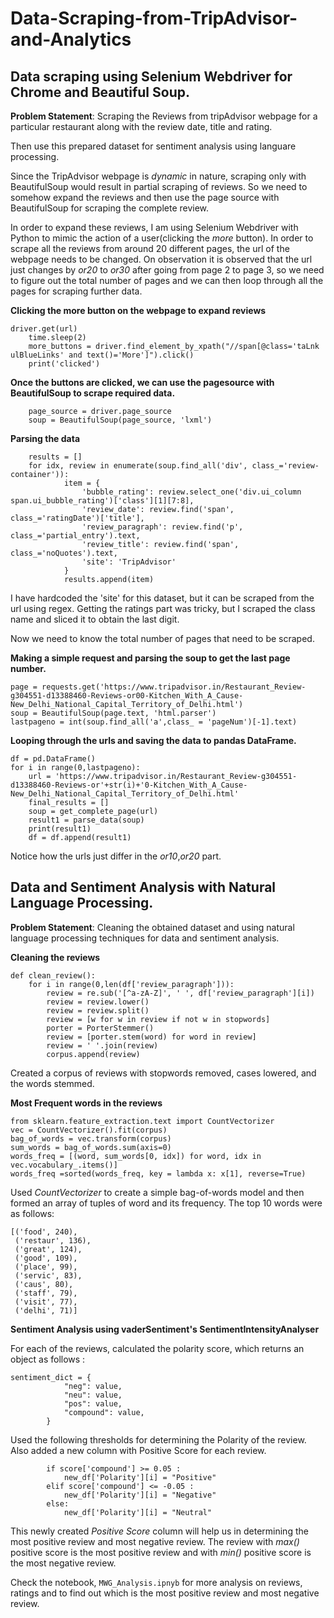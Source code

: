 # Data-Scraping-from-TripAdvisor-and-Analytics

<h2> Data scraping using Selenium Webdriver for Chrome and Beautiful Soup. </h2>

**Problem Statement**: Scraping the Reviews from tripAdvisor webpage for a particular restaurant along with the review date, title and rating. 

Then use this prepared dataset for sentiment analysis using languare processing.

Since the TripAdvisor webpage is *dynamic* in nature, scraping only with BeautifulSoup would result in partial scraping of reviews. So we need to 
somehow expand the reviews and then use the page source with BeautifulSoup for scraping the complete review.

In order to expand these reviews, I am using Selenium Webdriver with Python to mimic the action of a user(clicking the *more* button).
In order to scrape all the reviews from around 20 different pages, the url of the webpage needs to be changed. On observation it is observed that
the url just changes by *or20* to *or30* after going from page 2 to page 3, so we need to figure out the total number of pages and we can then
loop through all the pages for scraping further data.

**Clicking the more button on the webpage to expand reviews**
```
driver.get(url)
    time.sleep(2)
    more_buttons = driver.find_element_by_xpath("//span[@class='taLnk ulBlueLinks' and text()='More']").click()
    print('clicked')
```

**Once the buttons are clicked, we can use the pagesource with BeautifulSoup to scrape required data.**
```
    page_source = driver.page_source
    soup = BeautifulSoup(page_source, 'lxml')
```
**Parsing the data**
```
    results = []
    for idx, review in enumerate(soup.find_all('div', class_='review-container')):
            item = {
                'bubble_rating': review.select_one('div.ui_column span.ui_bubble_rating')['class'][1][7:8],
                'review_date': review.find('span', class_='ratingDate')['title'],
                'review_paragraph': review.find('p', class_='partial_entry').text,
                'review_title': review.find('span', class_='noQuotes').text,
                'site': 'TripAdvisor'
            }
            results.append(item)
```
I have hardcoded the 'site' for this dataset, but it can be scraped from the url using regex. Getting the ratings part was tricky, but I
scraped the class name and sliced it to obtain the last digit.

Now we need to know the total number of pages that need to be scraped.

**Making a simple request and parsing the soup to get the last page number.**


```
page = requests.get('https://www.tripadvisor.in/Restaurant_Review-g304551-d13388460-Reviews-or00-Kitchen_With_A_Cause-New_Delhi_National_Capital_Territory_of_Delhi.html')
soup = BeautifulSoup(page.text, 'html.parser')
lastpageno = int(soup.find_all('a',class_ = 'pageNum')[-1].text)
```

**Looping through the urls and saving the data to pandas DataFrame.**
```
df = pd.DataFrame()
for i in range(0,lastpageno):
    url = 'https://www.tripadvisor.in/Restaurant_Review-g304551-d13388460-Reviews-or'+str(i)+'0-Kitchen_With_A_Cause-New_Delhi_National_Capital_Territory_of_Delhi.html'
    final_results = []
    soup = get_complete_page(url)
    result1 = parse_data(soup)
    print(result1)
    df = df.append(result1)
```

Notice how the urls just differ in the *or10*,*or20* part.

<h2> Data and Sentiment Analysis with Natural Language Processing. </h2>

**Problem Statement**: Cleaning the obtained dataset and using natural language processing techniques for data and sentiment analysis. 

**Cleaning the reviews**

```
def clean_review():
    for i in range(0,len(df['review_paragraph'])):
        review = re.sub('[^a-zA-Z]', ' ', df['review_paragraph'][i])  
        review = review.lower()  
        review = review.split()  
        review = [w for w in review if not w in stopwords]
        porter = PorterStemmer()
        review = [porter.stem(word) for word in review]
        review = ' '.join(review)   
        corpus.append(review) 
```
Created a corpus of reviews with stopwords removed, cases lowered, and the words stemmed. 

**Most Frequent words in the reviews**
```
from sklearn.feature_extraction.text import CountVectorizer
vec = CountVectorizer().fit(corpus)
bag_of_words = vec.transform(corpus)
sum_words = bag_of_words.sum(axis=0) 
words_freq = [(word, sum_words[0, idx]) for word, idx in vec.vocabulary_.items()]
words_freq =sorted(words_freq, key = lambda x: x[1], reverse=True)
```
Used *CountVectorizer* to create a simple bag-of-words model and then formed an array of tuples of word and its frequency. 
The top 10 words were as follows: 
```
[('food', 240),
 ('restaur', 136),
 ('great', 124),
 ('good', 109),
 ('place', 99),
 ('servic', 83),
 ('caus', 80),
 ('staff', 79),
 ('visit', 77),
 ('delhi', 71)]
 ```

**Sentiment Analysis using  vaderSentiment's SentimentIntensityAnalyser**

For each of the reviews, calculated the polarity score, which returns an object as follows : 
```
sentiment_dict = {
            "neg": value,
            "neu": value,
            "pos": value,
            "compound": value,
        }
```

Used the following thresholds for determining the Polarity of the review. Also added a new column with Positive Score for each review.

```
        if score['compound'] >= 0.05 : 
            new_df['Polarity'][i] = "Positive" 
        elif score['compound'] <= -0.05 : 
            new_df['Polarity'][i] = "Negative"
        else: 
            new_df['Polarity'][i] = "Neutral"
```

This newly created *Positive Score* column will help us in determining the most positive review and most negative review. The review with *max()* positive score is the most positive review and with *min()* positive score is the most negative review.

Check the notebook, `MWG_Analysis.ipnyb` for more analysis on reviews, ratings and to find out which is the most positive review and most negative review.


